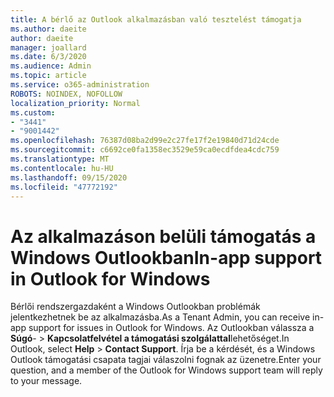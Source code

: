 ```yaml
---
title: A bérlő az Outlook alkalmazásban való tesztelést támogatja
ms.author: daeite
author: daeite
manager: joallard
ms.date: 6/3/2020
ms.audience: Admin
ms.topic: article
ms.service: o365-administration
ROBOTS: NOINDEX, NOFOLLOW
localization_priority: Normal
ms.custom:
- "3441"
- "9001442"
ms.openlocfilehash: 76387d08ba2d99e2c27fe17f2e19840d71d24cde
ms.sourcegitcommit: c6692ce0fa1358ec3529e59ca0ecdfdea4cdc759
ms.translationtype: MT
ms.contentlocale: hu-HU
ms.lasthandoff: 09/15/2020
ms.locfileid: "47772192"
---
```

# <a name="in-app-support-in-outlook-for-windows"></a><span data-ttu-id="4e078-102">Az alkalmazáson belüli támogatás a Windows Outlookban</span><span class="sxs-lookup"><span data-stu-id="4e078-102">In-app support in Outlook for Windows</span></span>

<span data-ttu-id="4e078-103">Bérlői rendszergazdaként a Windows Outlookban problémák jelentkezhetnek be az alkalmazásba.</span><span class="sxs-lookup"><span data-stu-id="4e078-103">As a Tenant Admin, you can receive in-app support for issues in Outlook for Windows.</span></span> <span data-ttu-id="4e078-104">Az Outlookban válassza a **Súgó**-  >  **Kapcsolatfelvétel a támogatási szolgálattal**lehetőséget.</span><span class="sxs-lookup"><span data-stu-id="4e078-104">In Outlook, select **Help** > **Contact Support**.</span></span> <span data-ttu-id="4e078-105">Írja be a kérdését, és a Windows Outlook támogatási csapata tagjai válaszolni fognak az üzenetre.</span><span class="sxs-lookup"><span data-stu-id="4e078-105">Enter your question, and a member of the Outlook for Windows support team will reply to your message.</span></span>